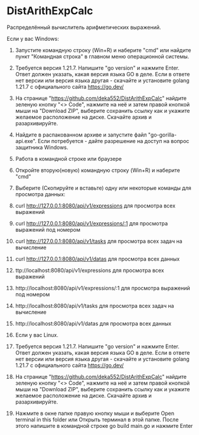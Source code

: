 # DistArithExpCalc
Распределённый вычислитель арифметических выражений.

Если у вас Windows:
1. Запустите командную строку (Win+R) и наберите "cmd" или найдите пункт "Командная строка" в главном меню операционной системы. 
2. Требуется версия 1.21.7. Напишите "go version" и нажмите Enter. Ответ должен указать, какая версия языка GO в деле. Если в ответе нет версии или версия языка другая - скачайте и установите golang 1.21.7 c официального сайта https://go.dev/
3. На странице "https://github.com/deka552/DistArithExpCalc" найдите зеленую кнопку "<> Code", нажмите на неё и затем правой кнопкой мыши на "Download ZIP", выберите сохранить ссылку как и укажите желаемое расположение на диске. Скачайте архив и разархивируйте.
4. Найдите в распакованном архиве и запустите файл "go-gorilla-api.exe". Если потребуется - дайте разрешение на доступ на вопрос защитника Windows.
5. Работа в командной строке или браузере
6. Откройте вторую(новую) командную строку (Win+R) и наберите "cmd" 
7. Выберите (Скопируйте и вставьте) одну или некоторые команды для просмотра данных:
8. curl http://127.0.0.1:8080/api/v1/expressions для просмотра всех выражений
9. curl http://127.0.0.1:8080/api/v1/expressions/:1 для просмотра выражений под номером
10. curl http://127.0.0.1:8080/api/v1/tasks для просмотра всех задач на вычисление
11. curl http://127.0.0.1:8080/api/v1/datas для просмотра всех данных
12. ttp://localhost:8080/api/v1/expressions для просмотра всех выражений
13. http://localhost:8080/api/v1/expressions/:1 для просмотра выражений под номером
14. http://localhost:8080/api/v1/tasks для просмотра всех задач на вычисление
15. http://localhost:8080/api/v1/datas для просмотра всех данных

16. Если у вас Linux.
17. Требуется версия 1.21.7. Напишите "go version" и нажмите Enter. Ответ должен указать, какая версия языка GO в деле. Если в ответе нет версии или версия языка другая - скачайте и установите golang 1.21.7 c официального сайта https://go.dev/
18. На странице "https://github.com/deka552/DistArithExpCalc" найдите зеленую кнопку "<> Code", нажмите на неё и затем правой кнопкой мыши на "Download ZIP", выберите сохранить ссылку как и укажите желаемое расположение на диске. Скачайте архив и разархивируйте.
19. Нажмите в окне папке правую кнопку мыши и выберите Open terminal in this folder или Открыть терминал в этой папке. После этого напишите в командной строке go build main.go и нажмите Enter
 
